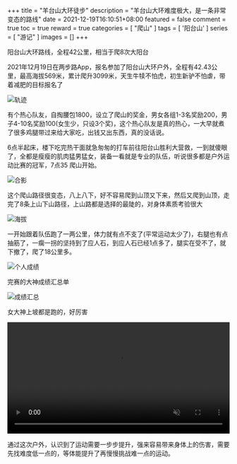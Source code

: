 +++
title = "羊台山大环徒步"
description = "羊台山大环难度极大，是一条非常变态的路线"
date = 2021-12-19T16:10:51+08:00
featured = false
comment = true
toc = true
reward = true
categories = [
  "爬山"
]
tags = [
  '阳台山'
]
series = [
  "游记"
]
images = []
+++

阳台山大环路线，全程42公里，相当于爬8次大阳台

<!--more-->

2021年12月19日在两步路App，报名参加了阳台山大环户外，全程有42.43公里，最高海拔569米，累计爬升3099米，天生牛犊不怕虎，初生新驴不怕虐，带着减肥的目标报名了

![轨迹](images/guiji.jpg)

有个热心队友，自掏腰包1800，设立了爬山的奖金，男女各组1-3名奖励200，男子4-10名奖励100(女生少，只设3个奖)，这个热心队友是真的热心，一大早就煮了很多鸡腿带过来给大家吃，出钱又出东西，真的没话说。

6点半起床，楼下吃完热干面就急匆匆的打车前往阳台山胜利大营救，一到就傻眼了，全都是瘦瘦的肌肉猛男猛女，装备一看就是专业的队伍，听说很多都是户外运动比赛的冠军，7点35 爬山开始。

![合影](images/heyin.jpg)

这个爬山路径很变态，八上八下，好不容易爬到山顶又下来，然后又爬到山顶，走完了8条上山下山路径，上山路都是选择的最陡的，对身体素质考验很大

![海拔](images/haiba.jpg)

一开始跟着队伍跑了一两公里，体力就有点不支了(平常运动太少了)，右腿也有点抽筋了，一瘸一拐的坚持到了应人石，到应人石已经1点多了，腿实在受不了，就下撤了，爬了18公里多。

![个人成绩](images/cj.jpg)

完赛的大神成绩汇总单

![成绩汇总](images/cjhz.jpg)

女大神上坡都是跑的，好厉害

<video  autoplay muted loop playsinline style="width:100%" >
  <source src="images/pao.mp4" type="video/mp4" />
  Your browser does not support the video tag.
</video>


通过这次户外，认识到了运动需要一步步提升，强来容易带来身体上的伤害，需要先找难度低一点的，等体能提升了再慢慢挑战难一点的运动。
